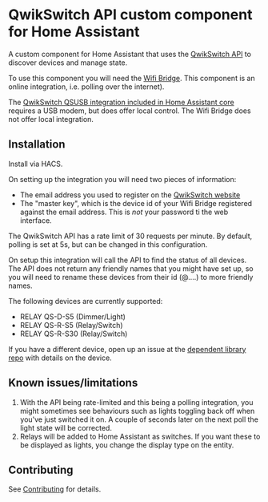 # QwikSwitch API custom component for Home Assistant

A custom component for Home Assistant that uses the [QwikSwitch API](https://qwikswitch.com/doc/) to discover devices and manage state.

To use this component you will need the [Wifi Bridge](https://www.qwikswitch.co.za/products/wifi-bridge).  This component is an online integration, i.e. polling over the internet).

The [QwikSwitch QSUSB integration included in Home Assistant core](https://www.home-assistant.io/integrations/qwikswitch/) requires a USB modem, but does offer local control. The Wifi Bridge does not offer local integration.


## Installation

Install via HACS.

On setting up the integration you will need two pieces of information:

* The email address you used to register on the [QwikSwitch website](https://qwikswitch.com/login/)
* The "master key", which is the device id of your Wifi Bridge registered against the email address.  This is *not* your password ti the web interface.

The QwikSwitch API has a rate limit of 30 requests per minute.  By default, polling is set at 5s, but can be changed in this configuration.

On setup this integration will call the API to find the status of all devices.  The API does not return any friendly names that you might have set up, so you will need to rename these devices from their id (@....) to more friendly names.

The following devices are currently supported:

* RELAY QS-D-S5 (Dimmer/Light)
* RELAY QS-R-S5 (Relay/Switch)
* RELAY QS-R-S30 (Relay/Switch)

If you have a different device, open up an issue at the [dependent library repo](https://github.com/rhanekom/qwikswitch-api) with details on the device.

## Known issues/limitations

1. With the API being rate-limited and this being a polling integration, you might sometimes see behaviours such as lights toggling back off when you've just switched it on.  A couple of seconds later on the next poll the light state will be corrected.
2. Relays will be added to Home Assistant as switches.  If you want these to be displayed as lights, you change the display type on the entity.

## Contributing

See [Contributing](CONTRIBUTING.md) for details.
